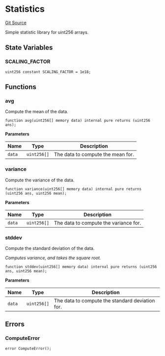 # Statistics
[Git Source](https://github.com/firstbatchxyz/dria-oracle-contracts/blob/609653a954d5da8f6a2fba22755e9328ec77967f/src/Statistics.sol)

Simple statistic library for uint256 arrays.


## State Variables
### SCALING_FACTOR

```solidity
uint256 constant SCALING_FACTOR = 1e18;
```


## Functions
### avg

Compute the mean of the data.


```solidity
function avg(uint256[] memory data) internal pure returns (uint256 ans);
```
**Parameters**

|Name|Type|Description|
|----|----|-----------|
|`data`|`uint256[]`|The data to compute the mean for.|


### variance

Compute the variance of the data.


```solidity
function variance(uint256[] memory data) internal pure returns (uint256 ans, uint256 mean);
```
**Parameters**

|Name|Type|Description|
|----|----|-----------|
|`data`|`uint256[]`|The data to compute the variance for.|


### stddev

Compute the standard deviation of the data.

*Computes variance, and takes the square root.*


```solidity
function stddev(uint256[] memory data) internal pure returns (uint256 ans, uint256 mean);
```
**Parameters**

|Name|Type|Description|
|----|----|-----------|
|`data`|`uint256[]`|The data to compute the standard deviation for.|


## Errors
### ComputeError

```solidity
error ComputeError();
```

